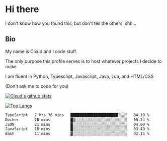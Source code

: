 

# Hi there
I don't know how you found this, but don't tell the others, shh...

## Bio
My name is Clxud and I code stuff.

The only purpose this profile serves is to host whatever projects I decide to make

I am fluent in Python, Typescript, Javascript, Java, Lua, and HTML/CSS



(Don't ask me to code for you)

[![Clxud's github stats](https://github-readme-stats.vercel.app/api?username=cloudwithax&count_private=true&theme=dark&show_icons=true)](https://github.com/anuraghazra/github-readme-stats) 

[![Top Langs](https://github-readme-stats.vercel.app/api/top-langs/?username=cloudwithax&theme=dark)](https://github.com/anuraghazra/github-readme-stats)

<!--START_SECTION:waka-->

```txt
TypeScript   7 hrs 36 mins   █████████████████████░░░░   84.10 %
Docker       28 mins         █▒░░░░░░░░░░░░░░░░░░░░░░░   05.24 %
JSON         21 mins         █░░░░░░░░░░░░░░░░░░░░░░░░   04.00 %
JavaScript   18 mins         █░░░░░░░░░░░░░░░░░░░░░░░░   03.49 %
Bash         11 mins         ▓░░░░░░░░░░░░░░░░░░░░░░░░   02.15 %
```

<!--END_SECTION:waka-->







